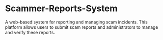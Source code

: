 # Scammer-Reports-System
A web-based system for reporting and managing scam incidents. This platform allows users to submit scam reports and administrators to manage and verify these reports.
